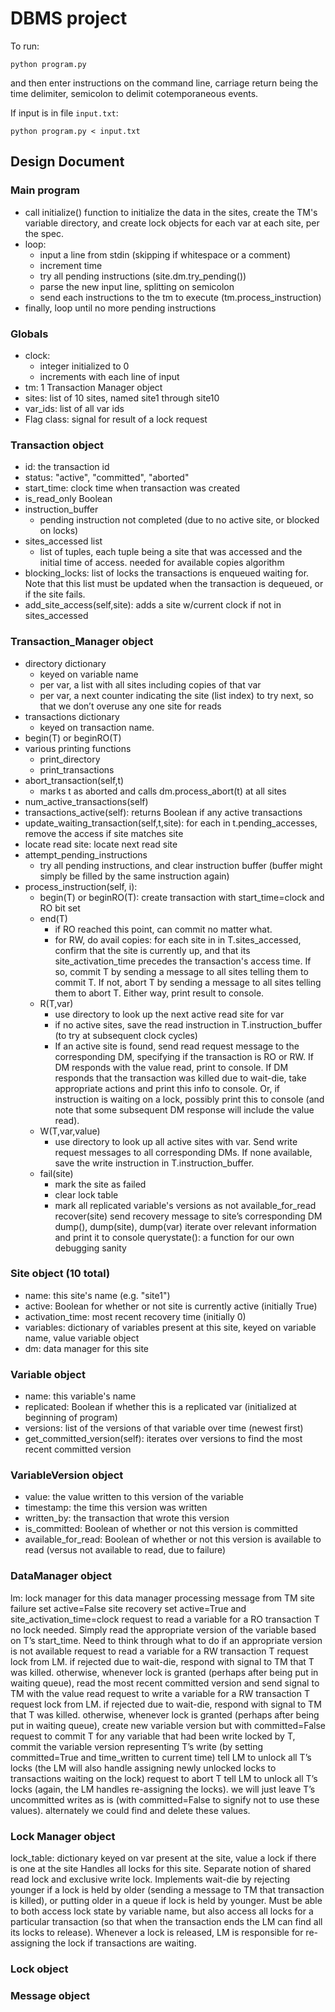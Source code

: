 DBMS project
============

To run:
```
python program.py
```
and then enter instructions on the command line,
carriage return being the time delimiter,
semicolon to delimit cotemporaneous events.

If input is in file `input.txt`:
```
python program.py < input.txt
```

## Design Document

### Main program
- call initialize() function to initialize the data in the sites, create the TM's variable directory, and create lock objects for each var at each site, per the spec.
- loop:
	* input a line from stdin (skipping if whitespace or a comment)
	* increment time
	* try all pending instructions (site.dm.try_pending())
	* parse the new input line, splitting on semicolon
	* send each instructions to the tm to execute (tm.process_instruction)
- finally, loop until no more pending instructions

### Globals
- clock:
	* integer initialized to 0
	* increments with each line of input
- tm: 1 Transaction Manager object
- sites: list of 10 sites, named site1 through site10
- var_ids: list of all var ids
- Flag class: signal for result of a lock request

### Transaction object
- id: the transaction id
- status: "active", "committed", "aborted"
- start_time: clock time when transaction was created
- is_read_only Boolean
- instruction_buffer
	* pending instruction not completed (due to no active site, or blocked on locks)
- sites_accessed list
	* list of tuples, each tuple being a site that was accessed and the initial time of access. needed for available copies algorithm
- blocking_locks: list of locks the transactions is enqueued waiting for. Note that this list must be updated when the transaction is dequeued, or if the site fails.
- add_site_access(self,site): adds a site w/current clock if not in sites_accessed

### Transaction\_Manager object
- directory dictionary
	* keyed on variable name
	* per var, a list with all sites including copies of that var
	* per var, a next counter indicating the site (list index) to try next, so that we don’t overuse any one site for reads
- transactions dictionary
	* keyed on transaction name.
- begin(T) or beginRO(T)
- various printing functions
	* print_directory
	* print_transactions
- abort_transaction(self,t)
	* marks t as aborted and calls dm.process_abort(t) at all sites
- num_active_transactions(self)
- transactions_active(self): returns Boolean if any active transactions
- update_waiting_transaction(self,t,site): for each in t.pending_accesses, remove the access if site matches site
- locate read site: locate next read site
- attempt_pending_instructions
	* try all pending instructions, and clear instruction buffer (buffer might simply be filled by the same instruction again)
- process_instruction(self, i):
	* begin(T) or beginRO(T): create transaction with start_time=clock and RO bit set
	* end(T)
		+ if RO reached this point, can commit no matter what.  
		+ for RW, do avail copies: for each site in in T.sites_accessed, confirm that the site is currently up, and that its site_activation_time precedes the transaction's access time. If so, commit T by sending a message to all sites telling them to commit T. If not, abort T by sending a message to all sites telling them to abort T. Either way, print result to console.
	* R(T,var)
		+ use directory to look up the next active read site for var
		+ if no active sites, save the read instruction in T.instruction_buffer (to try at subsequent clock cycles)
		+ If an active site is found, send read request message to the corresponding DM, specifying if the transaction is RO or RW. If DM responds with the value read, print to console. If DM responds that the transaction was killed due to wait-die, take appropriate actions and print this info to console. Or, if instruction is waiting on a lock, possibly print this to console (and note that some subsequent DM response will include the value read).
	* W(T,var,value)
		+ use directory to look up all active sites with var. Send write request messages to all corresponding DMs. If none available, save the write instruction in T.instruction_buffer.
	* fail(site)
		+ mark the site as failed
		+ clear lock table
		+ mark all replicated variable's versions as not available_for_read
recover(site)
send recovery message to site’s corresponding DM
dump(), dump(site), dump(var)
iterate over relevant information and print it to console
querystate(): a function for our own debugging sanity

### Site object (10 total)
- name: this site's name (e.g. "site1")
- active: Boolean for whether or not site is currently active (initially True)
- activation_time: most recent recovery time (initially 0)
- variables: dictionary of variables present at this site, keyed on variable name, value variable object
- dm: data manager for this site

### Variable object
- name: this variable's name
- replicated: Boolean if whether this is a replicated var (initialized at beginning of program)
- versions: list of the versions of that variable over time (newest first)
- get_committed_version(self): iterates over versions to find the most recent committed version 

### VariableVersion object
- value: the value written to this version of the variable
- timestamp: the time this version was written
- written_by: the transaction that wrote this version
- is_committed: Boolean of whether or not this version is committed
- available_for_read: Boolean of whether or not this version is available to read (versus not available to read, due to failure)

### DataManager object
lm: lock manager for this data manager
processing message from TM
site failure
set active=False
site recovery
set active=True and site_activation_time=clock
request to read a variable for a RO transaction T
no lock needed. Simply read the appropriate version of the variable based on T’s start_time. Need to think through what to do if an appropriate version is not available
request to read a variable for a RW transaction T
request lock from LM. if rejected due to wait-die, respond with signal to TM that T was killed. otherwise, whenever lock is granted (perhaps after being put in waiting queue), read the most recent committed version and send signal to TM with the value read
request to write a variable for a RW transaction T
request lock from LM. if rejected due to wait-die, respond with signal to TM that T was killed. otherwise, whenever lock is granted (perhaps after being put in waiting queue), create new variable version but with committed=False
request to commit T
for any variable that had been write locked by T, commit the variable version representing T’s write (by setting committed=True and time_written to current time)
tell LM to unlock all T’s locks (the LM will also handle assigning newly unlocked locks to transactions waiting on the lock)
request to abort T
tell LM to unlock all T’s locks (again, the LM handles re-assigning the locks). we will just leave T’s uncommitted writes as is (with committed=False to signify not to use these values). alternately we could find and delete these values.

### Lock Manager object
lock_table: dictionary keyed on var present at the site, value a lock if there is one at the site
Handles all locks for this site. Separate notion of shared read lock and exclusive write lock. Implements wait-die by rejecting younger if a lock is held by older (sending a message to TM that transaction is killed), or putting older in a queue if lock is held by younger. Must be able to both access lock state by variable name, but also access all locks for a particular transaction (so that when the transaction ends the LM can find all its locks to release). Whenever a lock is released, LM is responsible for re-assigning the lock if transactions are waiting.

### Lock object

### Message object
